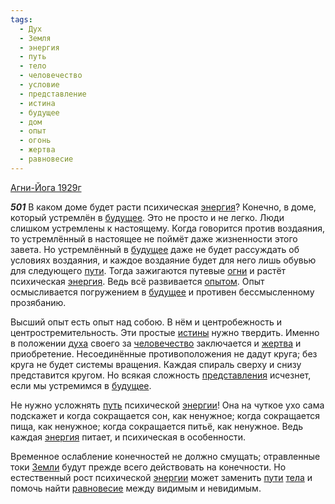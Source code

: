 ```yaml
---
tags:
  - Дух
  - Земля
  - энергия
  - путь
  - тело
  - человечество
  - условие
  - представление
  - истина
  - будущее
  - дом
  - опыт
  - огонь
  - жертва
  - равновесие
---
```


[Агни-Йога 1929г](/agni/1929)

___501___
В каком доме будет расти психическая [энергия](/tag/#энергия)? Конечно, в доме, который устремлён в [будущее](/tag/#будущее). Это не просто и не легко. Люди слишком устремлены к настоящему. Когда говорится против воздаяния, то устремлённый в настоящее не поймёт даже жизненности этого завета. Но устремлённый в [будущее](/tag/#будущее) даже не будет рассуждать об условиях воздаяния, и каждое воздаяние будет для него лишь обувью для следующего [пути](/tag/#[путь](/tag/#путь)). Тогда зажигаются путевые [огни](/tag/#огонь) и растёт психическая [энергия](/tag/#энергия). Ведь всё развивается [опытом](/tag/#опыт). Опыт осмысливается погружением в [будущее](/tag/#будущее) и противен бессмысленному прозябанию.   

Высший опыт есть опыт над собою. В нём и центробежность и центростремительность. Эти простые [истины](/tag/#истина) нужно твердить. Именно в положении [духа](/tag/#Дух) своего за [человечество](/tag/#человечество) заключается и [жертва](/tag/#жертва) и приобретение. Несоединённые противоположения не дадут круга; без круга не будет системы вращения. Каждая спираль сверху и снизу представится кругом. Но всякая сложность [представления](/tag/#представление) исчезнет, если мы устремимся в [будущее](/tag/#будущее).   

Не нужно усложнять [путь](/tag/#путь) психической [энергии](/tag/#энергия)! Она на чуткое ухо сама подскажет и когда сокращается сон, как ненужное; когда сокращается пища, как ненужное; когда сокращается питьё, как ненужное. Ведь каждая [энергия](/tag/#энергия) питает, и психическая в особенности.   

Временное ослабление конечностей не должно смущать; отравленные токи [Земли](/tag/#Земля) будут прежде всего действовать на конечности. Но естественный рост психической [энергии](/tag/#энергия) может заменить [пути](/tag/#[путь](/tag/#путь)) [тела](/tag/#тело) и помочь найти [равновесие](/tag/#равновесие) между видимым и невидимым.